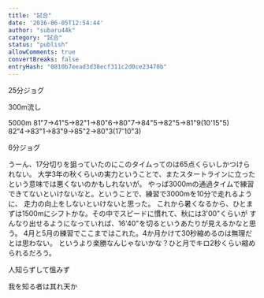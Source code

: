 ```yaml
---
title: "試合"
date: '2016-06-05T12:54:44'
author: "subaru44k"
category: "試合"
status: "publish"
allowComments: true
convertBreaks: false
entryHash: "0810b7eead3d38ecf311c2d0ce23470b"
---
```

25分ジョグ

300m流し

5000m
81"7→41"5→82"1→80"6→80"7→84"5→82"5→81"9(10'15"5)
82"4→83"1→83"9→85"2→80"3(17'10"3)

6分ジョグ

うーん、17分切りを狙っていたのにこのタイムってのは65点くらいしかつけられない。
大学3年の秋くらいの実力ということで、またスタートラインに立ったという意味では悪くないのかもしれないが。
やっぱ3000mの通過タイムで練習できてないといけないなと。ということで、練習で3000mを10分で走れるように、
走力の向上をしないといけないと思った。
これから暑くなるから、ひとまずは1500mにシフトかな。その中でスピードに慣れて、秋には3'00"くらいが
すんなり出せるようになっていれば、16'40"を切るというあたりが見えるかなと思う。
4月と5月の練習でここまではこれた。4か月かけて30秒縮めるのは無理だとは思わない。
というより楽勝なんじゃないかな？ひと月でキロ2秒くらい縮められるだろう。


人知らずして慍みず

我を知る者は其れ天か

